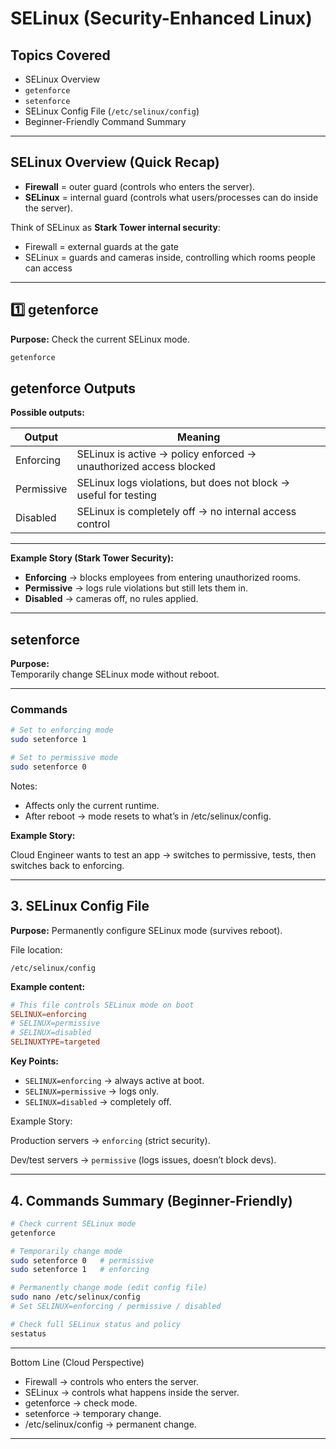 # SELinux (Security-Enhanced Linux)

##  Topics Covered
- SELinux Overview
- `getenforce`
- `setenforce`
- SELinux Config File (`/etc/selinux/config`)
- Beginner-Friendly Command Summary

---

##  SELinux Overview (Quick Recap)

- **Firewall** = outer guard (controls who enters the server).  
- **SELinux** = internal guard (controls what users/processes can do inside the server).  

Think of SELinux as **Stark Tower internal security**:
- Firewall = external guards at the gate  
- SELinux = guards and cameras inside, controlling which rooms people can access  

---

##  1️⃣ getenforce

**Purpose:** Check the current SELinux mode.  

```bash
getenforce
```
##  getenforce Outputs

**Possible outputs:**

| Output     | Meaning                                                            |
|------------|--------------------------------------------------------------------|
| Enforcing  | SELinux is active → policy enforced → unauthorized access blocked  |
| Permissive | SELinux logs violations, but does not block → useful for testing   |
| Disabled   | SELinux is completely off → no internal access control             |

---

**Example Story (Stark Tower Security):**

- **Enforcing** → blocks employees from entering unauthorized rooms.  
- **Permissive** → logs rule violations but still lets them in.  
- **Disabled** → cameras off, no rules applied.  

---

##  setenforce

**Purpose:**  
Temporarily change SELinux mode without reboot.

---

###  Commands

```bash
# Set to enforcing mode
sudo setenforce 1

# Set to permissive mode
sudo setenforce 0
```
Notes:

- Affects only the current runtime.
- After reboot → mode resets to what’s in /etc/selinux/config.

**Example Story:**

Cloud Engineer wants to test an app → switches to permissive, tests, then switches back to enforcing.

---

## 3. SELinux Config File

**Purpose:** Permanently configure SELinux mode (survives reboot).

 File location:

``/etc/selinux/config``


**Example content:**
```conf
# This file controls SELinux mode on boot
SELINUX=enforcing
# SELINUX=permissive
# SELINUX=disabled
SELINUXTYPE=targeted
```

**Key Points:**

- `SELINUX=enforcing` → always active at boot.
- `SELINUX=permissive` → logs only.
- `SELINUX=disabled` → completely off.

Example Story:

Production servers → `enforcing` (strict security).

Dev/test servers → `permissive` (logs issues, doesn’t block devs).

---

## 4. Commands Summary (Beginner-Friendly)

```bash
# Check current SELinux mode
getenforce

# Temporarily change mode
sudo setenforce 0   # permissive
sudo setenforce 1   # enforcing

# Permanently change mode (edit config file)
sudo nano /etc/selinux/config
# Set SELINUX=enforcing / permissive / disabled

# Check full SELinux status and policy
sestatus
```
---

 Bottom Line (Cloud Perspective)

- Firewall → controls who enters the server.
- SELinux → controls what happens inside the server.
- getenforce → check mode.
- setenforce → temporary change.
- /etc/selinux/config → permanent change.

---
